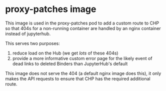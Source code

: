 # proxy-patches image

This image is used in the proxy-patches pod to add a custom route to CHP
so that 404s for a non-running container are handled by an nginx container
instead of jupyterhub.

This serves two purposes:

1. reduce load on the Hub (we get *lots* of these 404s)
2. provide a more informative custom error page for the likely event of dead links to deleted Binders than JupyterHub's default

This image does not serve the 404 (a default nginx image does this),
it only makes the API requests to ensure that CHP has the required additional route.
